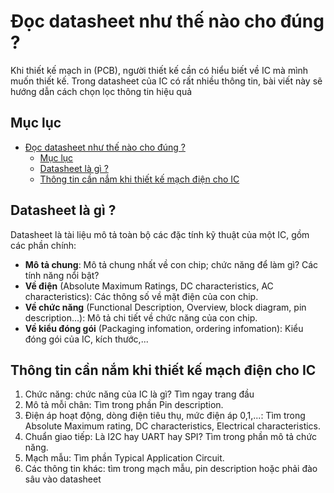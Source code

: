 # Đọc datasheet như thế nào cho đúng ?

Khi thiết kế mạch in (PCB), người thiết kế cần có hiểu biết về IC mà mình muốn thiết kế. Trong datasheet của IC có rất nhiều thông tin, bài viết này sẽ hướng dẫn cách chọn lọc thông tin hiệu quả

## Mục lục

- [Đọc datasheet như thế nào cho đúng ?](#đọc-datasheet-như-thế-nào-cho-đúng-)
	- [Mục lục](#mục-lục)
	- [Datasheet là gì ?](#datasheet-là-gì-)
	- [Thông tin cần nắm khi thiết kế mạch điện cho IC](#thông-tin-cần-nắm-khi-thiết-kế-mạch-điện-cho-ic)

## Datasheet là gì ?

Datasheet là tài liệu mô tả toàn bộ các đặc tính kỹ thuật của một IC, gồm các phần chính:

- **Mô tả chung**: Mô tả chung nhất về con chip; chức năng để làm gì? Các tính năng nổi bật?
- **Về điện** (Absolute Maximum Ratings, DC characteristics, AC characteristics): Các thông số về mặt điện của con chip.
- **Về chức năng** (Functional Description, Overview, block diagram, pin description...): Mô tả chi tiết về chức năng của con chip.
- **Về kiểu đóng gói** (Packaging infomation, ordering infomation): Kiểu đóng gói của IC, kích thước,...

## Thông tin cần nắm khi thiết kế mạch điện cho IC

1. Chức năng: chức năng của IC là gì? Tìm ngay trang đầu
2. Mô tả mỗi chân: Tìm trong phần Pin description.
3. Điện áp hoạt động, dòng điện tiêu thụ, mức điện áp 0,1,...: Tìm trong Absolute Maximum rating, DC characteristics, Electrical characteristics.
4. Chuẩn giao tiếp: Là I2C hay UART hay SPI? Tìm trong phần mô tả chức năng.
5. Mạch mẫu: Tìm phần Typical Application Circuit.
6. Các thông tin khác: tìm trong mạch mẫu, pin description hoặc phải đào sâu vào datasheet